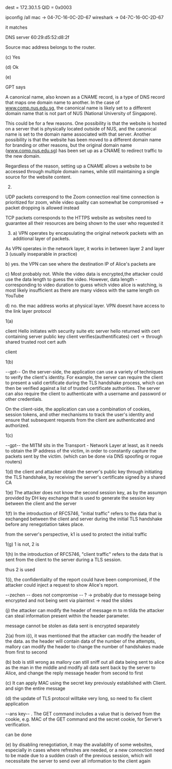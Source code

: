 dest = 172.30.1.5
QID = 0x0003

ipconfig /all mac -> 04-7C-16-0C-2D-67
    wireshark ->     04-7C-16-0C-2D-67

it matches

DNS server
    60:29:d5:52:d8:2f

Source mac address belongs to the router.

(c)
Yes

(d)
Ok

(e)

GPT says

A canonical name, also known as a CNAME record, is a type of DNS record that maps one domain name to another. In the case of www.comp.nus.edu.sg, the canonical name is likely set to a different domain name that is not part of NUS (National University of Singapore).

This could be for a few reasons. One possibility is that the website is hosted on a server that is physically located outside of NUS, and the canonical name is set to the domain name associated with that server. Another possibility is that the website has been moved to a different domain name for branding or other reasons, but the original domain name (www.comp.nus.edu.sg) has been set up as a CNAME to redirect traffic to the new domain.

Regardless of the reason, setting up a CNAME allows a website to be accessed through multiple domain names, while still maintaining a single source for the website content.


2.
UDP packets correspond to the Zoom connection
real time connection is prioritized for zoom, while video quality can somewhat be compromised -> packet dropping is allowed instead

TCP packets corresponds to the HTTPS website as websites need to guarantee all their resources are being shown to the user who requested it

3. a)
VPN operates by encapsulating the original network packets with an additional layer of packets.

As VPN operates in the network layer, it works in between layer 2 and layer 3 (usually inseparable in practice)


b)
yes. the VPN can see where the destination IP of Alice's packets are

c) 
Most probably not. While the video data is encrypted,the attacker could use the data length to guess the video. However, data length - corresponding to video duration to guess which video alice is watching, is most likely insufficient as there are many videos with the same length on YouTube


d)
no. the mac address works at physical layer. VPN doesnt have access to the link layer protocol


1(a)

client Hello initiates with security suite etc
server hello returned with cert containing server public key
client verifies(authentificates) cert -> through shared trusted root cert auth

client

1(b)

--gpt--
On the server-side, the application can use a variety of techniques to verify the client's identity. For example, the server can require the client to present a valid certificate during the TLS handshake process, which can then be verified against a list of trusted certificate authorities. The server can also require the client to authenticate with a username and password or other credentials.

On the client-side, the application can use a combination of cookies, session tokens, and other mechanisms to track the user's identity and ensure that subsequent requests from the client are authenticated and authorized.


1(c)

--gpt--
the MITM sits in the Transport - Network Layer at least, as it needs to obtain the IP address of the victim, in order to constantly capture the packets sent by the victim.
(which can be done via DNS spoofing or rogue routers)

1(d)
the client and attacker obtain the server's public key through initiating the TLS handshake, by receiving the server's certificate signed by a shared CA

1(e)
The attacker does not know the second session key, as by the assumpn provided by DH key exchange that is used to generate the session key between the client and the server

1(f)
In the introduction of RFC5746, "initial traffic" refers to the data that is exchanged between the client and server during the initial TLS handshake before any renegotiation takes place.

from the server's perspective, k1 is used to protect the initial traffic

1(g)
1 is not, 2 is

1(h)
In the introduction of RFC5746, "client traffic" refers to the data that is sent from the client to the server during a TLS session.

thus 2 is used

1(i), the confidentiality of the report could have been compromised, if the attacker could inject a request to show Alice's report.

--zechen --
does not compromise -- ? -> probably due to message being encrypted and not being sent via plaintext -> read the slides


(j)
the attacker can modify the header of message m to m tilda
the attacker can steal information present within the header parameter.

message cannot be stolen as data sent is encrypted separately


2(a)
from i(i), it was mentioned that the attacker can modify the header of the data. as the header will contain data of the number of the attempts, mallory can modify the header to change the number of handshakes made from first to second


(b)
bob is still wrong as mallory can still sniff out all data being sent to alice as the man in the middle and modify all data sent back by the server to Alice, and change the reply message header from second to first



(c)
It can apply MAC using the secret key previously established
with Client. and sign the entire message


(d)
the update of TLS protocol willtake very long, so need to fix client application


--ans key--
. The GET command includes a value that is derived from
the cookie, e.g. MAC of the GET command and the
secret cookie, for Server’s verification.

can be done

(e)
by disabling renegotiation, it may the availablity of some websites, especially in cases where refreshes are needed, or a new connection need to be made due to a sudden crash of the previous session, which will necessitate the server to send over all information to the client again
